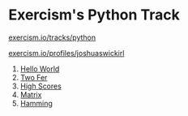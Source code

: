 Exercism's Python Track
=======================

[exercism.io/tracks/python](https://exercism.io/tracks/python)

[exercism.io/profiles/joshuaswickirl](https://exercism.io/profiles/joshuaswickirl)

1. [Hello World](/hello-world)
2. [Two Fer](/two-fer)
3. [High Scores](/high-scores)
4. [Matrix](/matrix)
5. [Hamming](/hamming)

